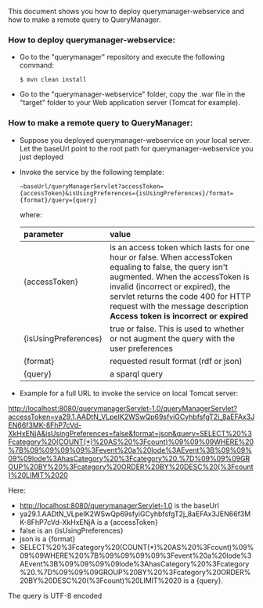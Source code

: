 This document shows you how to deploy querymanager-webservice and how to make a remote query to QueryManager.

### How to deploy querymanager-webservice:

- Go to the "querymanager" repository and execute the following command:
  ```
  $ mvn clean install
  ```

- Go to the "querymanager-webservice" folder, copy the .war file in the "target" folder to your Web application server (Tomcat for example).
  

### How to make a remote query to QueryManager:

- Suppose you deployed querymanager-webservice on your local server. Let the baseUrl point to the root path for querymanager-webservice you just deployed

- Invoke the service by the following template:

  ```
  ~baseUrl/queryManagerServlet?accessToken={accessToken}&isUsingPreferences={isUsingPreferences}/format={format}/query={query}
  ```
  
  where:
  
  |parameter|value|
  |:---------|:-----|
  |{accessToken}|is an access token which lasts for one hour or false. When accessToken equaling to false, the query isn't augmented. When the accessToken is invalid (incorrect or expired), the servlet returns the code 400 for HTTP request with the message description <b>Access token is incorrect or expired<b> | 
  |{isUsingPreferences}|true or false. This is used to whether or not augment the query with the user preferences|
  |{format}|requested result format (rdf or json)|
  |{query}|a sparql query|
  
-  Example for a full URL to invoke the service on local Tomcat server:
  
  [http://localhost:8080/querymanagerServlet-1.0/queryManagerServlet?accessToken=ya29.1.AADtN_VLpeIK2WSwQp69sfyiGCyhbfsfgT2j_8aEFAx3JEN66f3MK-8FhP7cVd-XkHxENjA&isUsingPreferences=false&format=json&query=SELECT%20%3Fcategory%20(COUNT(*)%20AS%20%3Fcount)%09%09%09WHERE%20%7B%09%09%09%09%3Fevent%20a%20lode%3AEvent%3B%09%09%09%09lode%3AhasCategory%20%3Fcategory%20.%7D%09%09%09GROUP%20BY%20%3Fcategory%20ORDER%20BY%20DESC%20(%3Fcount)%20LIMIT%2020](http://localhost:8080/querymanagerServlet-1.0/queryManagerServlet?userKey=kinh&isUsingPreferences=false&format=json&query=SELECT%20%3Fcategory%20(COUNT(*)%20AS%20%3Fcount)%09%09%09WHERE%20%7B%09%09%09%09%3Fevent%20a%20lode%3AEvent%3B%09%09%09%09lode%3AhasCategory%20%3Fcategory%20.%7D%09%09%09GROUP%20BY%20%3Fcategory%20ORDER%20BY%20DESC%20(%3Fcount)%20LIMIT%2020)
  
  Here:
  - [http://localhost:8080/querymanagerServlet-1.0](http://localhost:8080/querymanagerServlet-1.0) is the baseUrl
  - ya29.1.AADtN_VLpeIK2WSwQp69sfyiGCyhbfsfgT2j_8aEFAx3JEN66f3MK-8FhP7cVd-XkHxENjA is a {accessToken}
  - false is an {isUsingPreferences}
  - json is a {format}
  - SELECT%20%3Fcategory%20(COUNT(*)%20AS%20%3Fcount)%09%09%09WHERE%20%7B%09%09%09%09%3Fevent%20a%20lode%3AEvent%3B%09%09%09%09lode%3AhasCategory%20%3Fcategory%20.%7D%09%09%09GROUP%20BY%20%3Fcategory%20ORDER%20BY%20DESC%20(%3Fcount)%20LIMIT%2020 is a {query}. 
  
  The query is UTF-8 encoded
